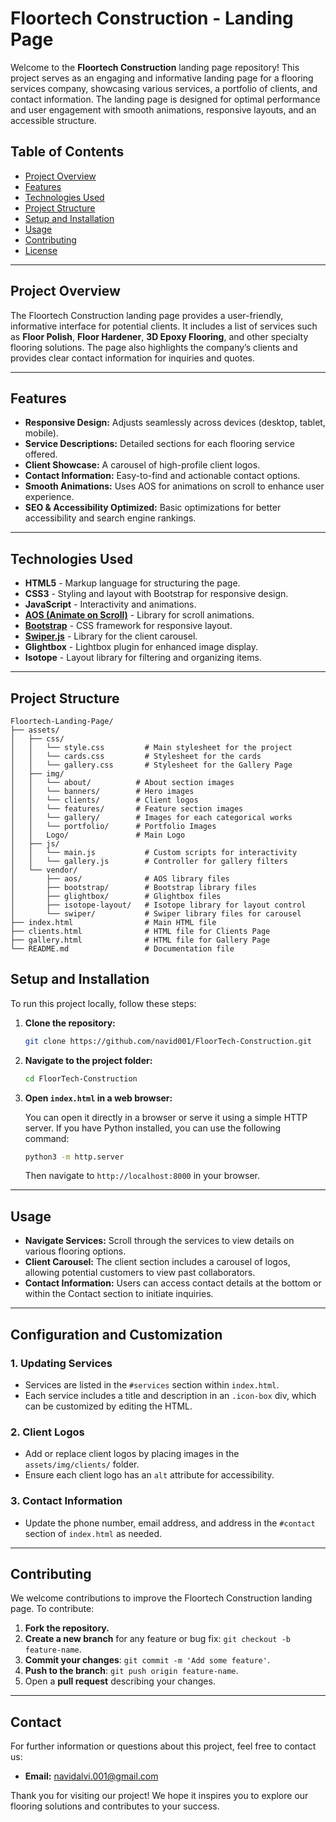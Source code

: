 # Floortech Construction - Landing Page

Welcome to the **Floortech Construction** landing page repository! This project serves as an engaging and informative landing page for a flooring services company, showcasing various services, a portfolio of clients, and contact information. The landing page is designed for optimal performance and user engagement with smooth animations, responsive layouts, and an accessible structure.

## Table of Contents

- [Project Overview](#project-overview)
- [Features](#features)
- [Technologies Used](#technologies-used)
- [Project Structure](#project-structure)
- [Setup and Installation](#setup-and-installation)
- [Usage](#usage)
- [Contributing](#contributing)
- [License](#license)

---

## Project Overview

The Floortech Construction landing page provides a user-friendly, informative interface for potential clients. It includes a list of services such as **Floor Polish**, **Floor Hardener**, **3D Epoxy Flooring**, and other specialty flooring solutions. The page also highlights the company’s clients and provides clear contact information for inquiries and quotes.

---

## Features

- **Responsive Design:** Adjusts seamlessly across devices (desktop, tablet, mobile).
- **Service Descriptions:** Detailed sections for each flooring service offered.
- **Client Showcase:** A carousel of high-profile client logos.
- **Contact Information:** Easy-to-find and actionable contact options.
- **Smooth Animations:** Uses AOS for animations on scroll to enhance user experience.
- **SEO & Accessibility Optimized:** Basic optimizations for better accessibility and search engine rankings.

---

## Technologies Used

- **HTML5** - Markup language for structuring the page.
- **CSS3** - Styling and layout with Bootstrap for responsive design.
- **JavaScript** - Interactivity and animations.
- **[AOS (Animate on Scroll)](https://michalsnik.github.io/aos/)** - Library for scroll animations.
- **[Bootstrap](https://getbootstrap.com/)** - CSS framework for responsive layout.
- **[Swiper.js](https://swiperjs.com/)** - Library for the client carousel.
- **Glightbox** - Lightbox plugin for enhanced image display.
- **Isotope** - Layout library for filtering and organizing items.

---

## Project Structure

```plaintext
Floortech-Landing-Page/
├── assets/
│   ├── css/
│   │   └── style.css         # Main stylesheet for the project
│   │   └── cards.css         # Stylesheet for the cards
│   │   └── gallery.css       # Stylesheet for the Gallery Page
│   ├── img/
│   │   └── about/          # About section images
│   │   └── banners/        # Hero images
│   │   └── clients/        # Client logos
│   │   └── features/       # Feature section images
│   │   └── gallery/        # Images for each categorical works
│   │   └── portfolio/      # Portfolio Images
│   │   Logo/               # Main Logo
│   ├── js/
│   │   └── main.js           # Custom scripts for interactivity
│   │   └── gallery.js        # Controller for gallery filters
│   └── vendor/
│       ├── aos/              # AOS library files
│       ├── bootstrap/        # Bootstrap library files
│       ├── glightbox/        # Glightbox files
│       ├── isotope-layout/   # Isotope library for layout control
│       └── swiper/           # Swiper library files for carousel
├── index.html                # Main HTML file
├── clients.html              # HTML file for Clients Page
├── gallery.html              # HTML file for Gallery Page
└── README.md                 # Documentation file
```

## Setup and Installation

To run this project locally, follow these steps:

1. **Clone the repository:**

    ```bash
    git clone https://github.com/navid001/FloorTech-Construction.git
    ```

2. **Navigate to the project folder:**

    ```bash
    cd FloorTech-Construction
    ```

3. **Open `index.html` in a web browser:**

    You can open it directly in a browser or serve it using a simple HTTP server. If you have Python installed, you can use the following command:

    ```bash
    python3 -m http.server
    ```

    Then navigate to `http://localhost:8000` in your browser.

---

## Usage

- **Navigate Services:** Scroll through the services to view details on various flooring options.
- **Client Carousel:** The client section includes a carousel of logos, allowing potential customers to view past collaborators.
- **Contact Information:** Users can access contact details at the bottom or within the Contact section to initiate inquiries.

---

## Configuration and Customization

### 1. **Updating Services**
   - Services are listed in the `#services` section within `index.html`.
   - Each service includes a title and description in an `.icon-box` div, which can be customized by editing the HTML.

### 2. **Client Logos**
   - Add or replace client logos by placing images in the `assets/img/clients/` folder.
   - Ensure each client logo has an `alt` attribute for accessibility.

### 3. **Contact Information**
   - Update the phone number, email address, and address in the `#contact` section of `index.html` as needed.

---

## Contributing

We welcome contributions to improve the Floortech Construction landing page. To contribute:

1. **Fork the repository.**
2. **Create a new branch** for any feature or bug fix: `git checkout -b feature-name`.
3. **Commit your changes**: `git commit -m 'Add some feature'`.
4. **Push to the branch**: `git push origin feature-name`.
5. Open a **pull request** describing your changes.

---

## Contact

For further information or questions about this project, feel free to contact us:

- **Email:** navidalvi.001@gmail.com

Thank you for visiting our project! We hope it inspires you to explore our flooring solutions and contributes to your success.